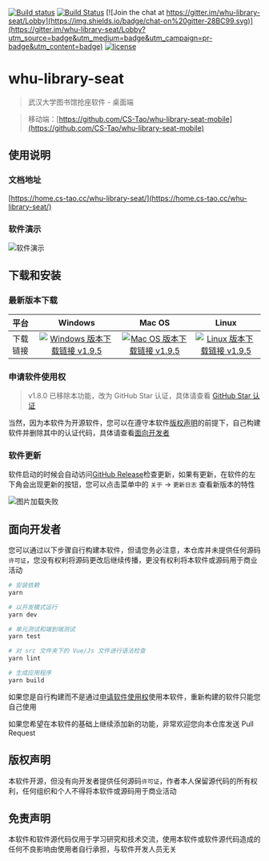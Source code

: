 [![Build status](https://ci.appveyor.com/api/projects/status/qq2adqaxv6vfj7di/branch/master?svg=true)](https://ci.appveyor.com/project/CS-Tao/whu-library-seat/branch/master)
[![Build Status](https://travis-ci.com/CS-Tao/whu-library-seat.svg?branch=master)](https://travis-ci.com/CS-Tao/whu-library-seat)
[![Join the chat at https://gitter.im/whu-library-seat/Lobby](https://img.shields.io/badge/chat-on%20gitter-28BC99.svg)](https://gitter.im/whu-library-seat/Lobby?utm_source=badge&utm_medium=badge&utm_campaign=pr-badge&utm_content=badge)
[![license](https://img.shields.io/badge/license-none-yellow.svg)](#版权声明)

# whu-library-seat

> 武汉大学图书馆抢座软件 - 桌面端

> 移动端：[https://github.com/CS-Tao/whu-library-seat-mobile](https://github.com/CS-Tao/whu-library-seat-mobile)

## 使用说明

### 文档地址

[https://home.cs-tao.cc/whu-library-seat/](https://home.cs-tao.cc/whu-library-seat/)

### 软件演示

![软件演示](https://home.cs-tao.cc/github-content/contents/github/whu-library-seat/full.gif)

## 下载和安装

### 最新版本下载

| 平台     |                                                                                           Windows                                                                                           |                                                                                           Mac OS                                                                                            |                                                                                                Linux                                                                                                |
| :------- | :-----------------------------------------------------------------------------------------------------------------------------------------------------------------------------------------: | :-----------------------------------------------------------------------------------------------------------------------------------------------------------------------------------------: | :-------------------------------------------------------------------------------------------------------------------------------------------------------------------------------------------------: |
| 下载链接 | [![Windows 版本下载链接 v1.9.5](https://img.shields.io/badge/v1.9.5-Windows-limegreen.svg)](https://github.com/CS-Tao/whu-library-seat/releases/download/v1.9.5/whu-library-seat-1.9.5.exe) | [![Mac OS 版本下载链接 v1.9.5](https://img.shields.io/badge/v1.9.5-Mac%20OS-limegreen.svg)](https://github.com/CS-Tao/whu-library-seat/releases/download/v1.9.5/whu-library-seat-1.9.5.dmg) | [![Linux 版本下载链接 v1.9.5](https://img.shields.io/badge/v1.9.5-Linux-limegreen.svg)](https://github.com/CS-Tao/whu-library-seat/releases/download/v1.9.5/whu-library-seat-1.9.5-x86_64.AppImage) |

### 申请软件使用权

> v1.8.0 已移除本功能，改为 GitHub Star 认证，具体请查看 [GitHub Star 认证](https://home.cs-tao.cc/whu-library-seat/specification/auth.html)

当然，因为本软件为开源软件，您可以在遵守本软件[版权声明](#版权声明)的前提下，自己构建软件并删除其中的认证代码，具体请查看[面向开发者](#面向开发者)

### 软件更新

软件启动的时候会自动访问[GitHub Release](https://github.com/CS-Tao/whu-library-seat/releases/latest)检查更新，如果有更新，在软件的左下角会出现更新的按钮，您可以点击菜单中的 `关于` -> `更新日志` 查看新版本的特性

![图片加载失败](https://home.cs-tao.cc/github-content/contents/github/whu-library-seat/update.png)

## 面向开发者

您可以通过以下步骤自行构建本软件，但请您务必注意，本仓库并未提供任何源码`许可证`，您没有权利将源码更改后继续传播，更没有权利将本软件或源码用于商业活动

```bash
# 安装依赖
yarn

# 以开发模式运行
yarn dev

# 单元测试和端到端测试
yarn test

# 对 src 文件夹下的 Vue/Js 文件进行语法检查
yarn lint

# 生成应用程序
yarn build
```

如果您是自行构建而不是通过[申请软件使用权](#申请软件使用权)使用本软件，重新构建的软件只能您自己使用

如果您希望在本软件的基础上继续添加新的功能，非常欢迎您向本仓库发送 Pull Request

## 版权声明

本软件开源，但没有向开发者提供任何源码`许可证`，作者本人保留源代码的所有权利，任何组织和个人不得将本软件或源码用于商业活动

## 免责声明

本软件和软件源代码仅用于学习研究和技术交流，使用本软件或软件源代码造成的任何不良影响由使用者自行承担，与软件开发人员无关
